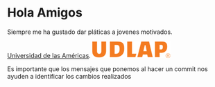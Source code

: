 # Hola Amigos

Siempre me ha gustado dar pláticas a jovenes motivados.

[Universidad de las Américas](https://www.udlap.mx/web/).
![UDLA](logo-udlap-250.png)

Es importante que los mensajes que ponemos al hacer un commit nos ayuden a identificar los cambios realizados

